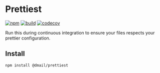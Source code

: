 # Prettiest

[![npm](https://badge.fury.io/js/%40dmail%2Fprettiest.svg)](https://badge.fury.io/js/%40dmail%2Fprettiest)
[![build](https://travis-ci.com/dmail/prettiest.svg?branch=master)](http://travis-ci.com/dmail/prettiest)
[![codecov](https://codecov.io/gh/dmail/prettiest/branch/master/graph/badge.svg)](https://codecov.io/gh/dmail/prettiest)

Run this during continuous integration to ensure your files respects your prettier configuration.

## Install

`npm install @dmail/prettiest`
